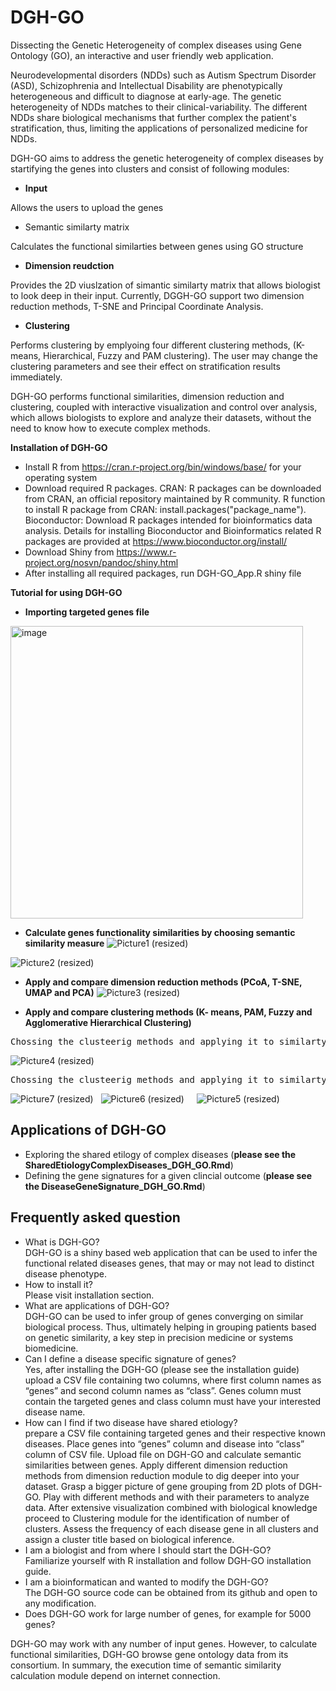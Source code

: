 # DGH-GO
Dissecting the Genetic Heterogeneity of complex diseases using Gene Ontology (GO), an interactive and user friendly web application.

Neurodevelopmental disorders (NDDs) such as Autism Spectrum Disorder (ASD), Schizophrenia and Intellectual Disability are phenotypically heterogeneous and difficult to diagnose at early-age. The genetic heterogeneity of NDDs matches to their clinical-variability. The different NDDs share biological mechanisms that further complex the patient's stratification, thus, limiting the applications of personalized medicine for NDDs.



DGH-GO aims to address the genetic heterogeneity of complex diseases by startifying the genes into clusters and consist of following modules:

- **Input** 

Allows the users to upload the genes 
- Semantic similarty matrix


Calculates the functional similarties between genes using GO structure

- **Dimension reudction** 

Provides the 2D viuslzation of simantic similarty matrix that allows biologist to look deep in their input. Currently, DGGH-GO support two dimension reduction methods, T-SNE and Principal Coordinate Analysis. 
- **Clustering** 

Performs clustering by emplyoing four different clustering methods, (K-means, Hierarchical, Fuzzy and PAM clustering). The user may change the clustering parameters and see their effect on stratification results immediately.  

DGH-GO performs functional similarities, dimension reduction and clustering, coupled with interactive visualization and control over analysis, which allows biologists to explore and analyze their datasets, without the need to know how to execute complex methods.


**Installation of DGH-GO** 

-	Install R from https://cran.r-project.org/bin/windows/base/ for your operating system
-	Download required R packages. CRAN: R packages can be downloaded from CRAN, an official repository maintained by R community. R function to install R package from CRAN: install.packages("package_name"). Bioconductor: Download R packages intended for bioinformatics data analysis. Details for installing Bioconductor and Bioinformatics related R packages are provided at https://www.bioconductor.org/install/
-	Download Shiny from https://www.r-project.org/nosvn/pandoc/shiny.html
-	After installing all required packages, run DGH-GO_App.R shiny file

**Tutorial for using DGH-GO** 

-	**Importing targeted genes file**

<img width="468" alt="image" src="https://user-images.githubusercontent.com/39635420/191662925-74c5463d-f8f6-4c93-9164-78c2800cbe10.png">

-	**Calculate genes functionality similarities by choosing semantic similarity measure**
![Picture1 (resized)](https://user-images.githubusercontent.com/39635420/227709447-27168d3a-f10a-4f62-8ba7-59341d958632.png)


![Picture2 (resized)](https://user-images.githubusercontent.com/39635420/227709475-a2753627-fd63-429e-9b61-aa16199cc479.png)


-	**Apply and compare dimension reduction methods (PCoA, T-SNE, UMAP and PCA)**
![Picture3 (resized)](https://user-images.githubusercontent.com/39635420/227709554-9a03587b-7b7c-455c-82a8-95a63f36087d.png)


-	**Apply and compare clustering methods (K- means, PAM, Fuzzy and Agglomerative Hierarchical Clustering)** 
<pre>
Chossing the clusteerig methods and applying it to similarty matrix
</pre>
![Picture4 (resized)](https://user-images.githubusercontent.com/39635420/227709665-cb123fcb-c221-4394-af4b-d379ecf2d8bf.png)
<pre>
Chossing the clusteerig methods and applying it to similarty matrix
</pre>


![Picture7 (resized)](https://user-images.githubusercontent.com/39635420/227709682-69a6e008-0704-4585-bf6f-5079ffe907db.png)
&nbsp;
![Picture6 (resized)](https://user-images.githubusercontent.com/39635420/227709712-58734f91-1e5f-4ba0-b33b-e7ff90fc0093.png)
&nbsp; &nbsp;
![Picture5 (resized)](https://user-images.githubusercontent.com/39635420/227709723-72cf71fa-7359-4ff2-9063-fcad5dc8c415.png)





## Applications of DGH-GO

- Exploring the shared etilogy of complex diseases (**please see the SharedEtiologyComplexDiseases_DGH_GO.Rmd**)
- Defining the gene signatures for a given clincial outcome (**please see the DiseaseGeneSignature_DGH_GO.Rmd**)  

## Frequently asked question

-	What is DGH-GO?<br/>
DGH-GO is a shiny based web application that can be used to infer the functional related diseases genes, that may or may not lead to distinct disease phenotype.  
-	How to install it?<br/>
Please visit installation section. 
-	What are applications of DGH-GO?<br/>
DGH-GO can be used to infer group of genes converging on similar biological process. Thus, ultimately helping in grouping patients based on genetic similarity, a key step in precision medicine or systems biomedicine.   
-	Can I define a disease specific signature of genes?<br/>
Yes, after installing the DGH-GO (please see the installation guide) upload a CSV file containing two columns, where first column names as “genes” and second column names as “class”. Genes column must contain the targeted genes and class column must have your interested disease name.
-	How can I find if two disease have shared etiology?<br/>
prepare a CSV file containing targeted genes and their respective known diseases. Place genes into “genes” column and disease into “class” column of CSV file. Upload file on DGH-GO and calculate semantic similarities between genes. Apply different dimension reduction methods from dimension reduction module to dig deeper into your dataset. Grasp a bigger picture of gene grouping from 2D plots of DGH-GO. Play with different methods and with their parameters to analyze data. After extensive visualization combined with biological knowledge proceed to Clustering module for the identification of number of clusters. Assess the frequency of each disease gene in all clusters and assign a cluster title based on biological inference.         
-	I am a biologist and from where I should start the DGH-GO?<br/>
Familiarize yourself with R installation and follow DGH-GO installation guide.   
-	I am a bioinformatican and wanted to modify the DGH-GO?<br/>
The DGH-GO source code can be obtained from its github and open to any modification. 
-	Does DGH-GO work for large number of genes, for example for 5000 genes?<br/>

DGH-GO may work with any number of input genes. However, to calculate functional similarities, DGH-GO browse gene ontology data from its consortium. In summary, the execution time of semantic similarity calculation module depend on internet connection.  





